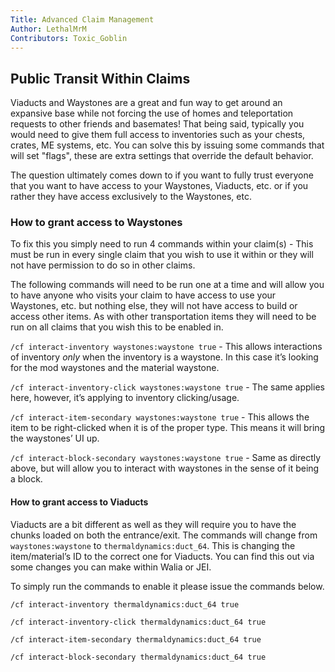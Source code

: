 ```yaml
---
Title: Advanced Claim Management
Author: LethalMrM
Contributors: Toxic_Goblin
---
```

 
 
## Public Transit Within Claims
Viaducts and Waystones are a great and fun way to get around an expansive base while not forcing the use of homes and teleportation requests to other friends and basemates! That being said, typically you would need to give them full access to inventories such as your chests, crates, ME systems, etc. You can solve this by issuing some commands that will set "flags", these are extra settings that override the default behavior.
 
The question ultimately comes down to if you want to fully trust everyone that you want to have access to your Waystones, Viaducts, etc. or if you rather they have access exclusively to the Waystones, etc.
 
### How to grant access to Waystones
 
To fix this you simply need to run 4 commands within your claim(s) - This must be run in every single claim that you wish to use it within or they will not have permission to do so in other claims.
 
The following commands will need to be run one at a time and will allow you to have anyone who visits your claim to have access to use your Waystones, etc. but nothing else, they will not have access to build or access other items. As with other transportation items they will need to be run on all claims that you wish this to be enabled in.
 
`/cf interact-inventory waystones:waystone true` - This allows interactions of inventory *only* when the inventory is a waystone. In this case it’s looking for the mod waystones and the material waystone.

`/cf interact-inventory-click waystones:waystone true` - The same applies here, however, it’s applying to inventory clicking/usage.
 
`/cf interact-item-secondary waystones:waystone true` - This allows the item to be right-clicked when it is of the proper type. This means it will bring the waystones’ UI up.

`/cf interact-block-secondary waystones:waystone true`  - Same as directly above, but will allow you to interact with waystones in the sense of it being a block.

#### How to grant access to Viaducts
 
Viaducts are a bit different as well as they will require you to have the chunks loaded on both the entrance/exit. The commands will change from `waystones:waystone` to `thermaldynamics:duct_64`. This is changing the item/material’s ID to the correct one for Viaducts. You can find this out via some changes you can make within Walia or JEI.

To simply run the commands to enable it please issue the commands below.

`/cf interact-inventory thermaldynamics:duct_64 true`

`/cf interact-inventory-click thermaldynamics:duct_64 true`

`/cf interact-item-secondary thermaldynamics:duct_64 true`

`/cf interact-block-secondary thermaldynamics:duct_64 true`

